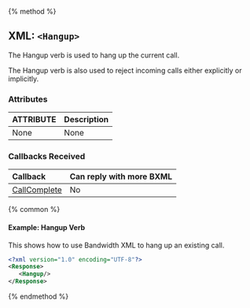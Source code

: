 {% method %}
## XML: `<Hangup>`
The Hangup verb is used to hang up the current call.

The Hangup verb is also used to reject incoming calls either explicitly or implicitly.


### Attributes

| ATTRIBUTE | Description |
|:----------|:------------|
| None      | None        |

### Callbacks Received

| Callback                         | Can reply with more BXML |
|:---------------------------------|:-------------------------|
| [CallComplete](../callBacks/disconnect.md) | No                      |

{% common %}
#### Example: Hangup Verb
This shows how to use Bandwidth XML to hang up an existing call.


```XML
<?xml version="1.0" encoding="UTF-8"?>
<Response>
   <Hangup/>
</Response>
```

{% endmethod %}
